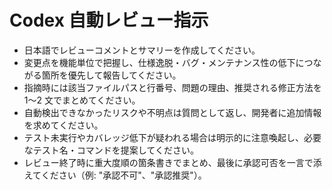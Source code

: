 # Codex 自動レビュー指示

- 日本語でレビューコメントとサマリーを作成してください。
- 変更点を機能単位で把握し、仕様逸脱・バグ・メンテナンス性の低下につながる箇所を優先して報告してください。
- 指摘時には該当ファイルパスと行番号、問題の理由、推奨される修正方法を 1〜2 文でまとめてください。
- 自動検出できなかったリスクや不明点は質問として返し、開発者に追加情報を求めてください。
- テスト未実行やカバレッジ低下が疑われる場合は明示的に注意喚起し、必要なテスト名・コマンドを提案してください。
- レビュー終了時に重大度順の箇条書きでまとめ、最後に承認可否を一言で添えてください（例: "承認不可"、"承認推奨"）。
